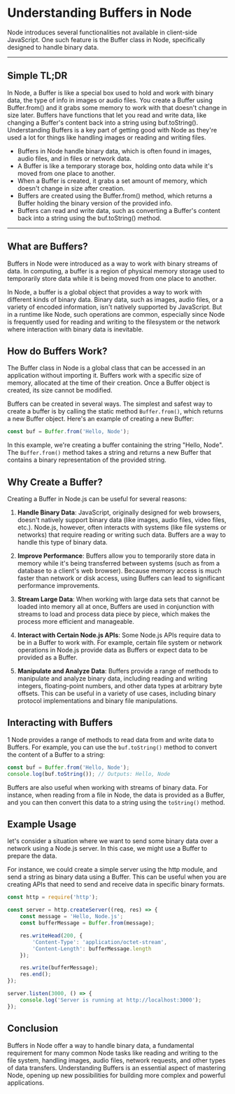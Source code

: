 # Understanding Buffers in Node

Node introduces several functionalities not available in client-side JavaScript. One such feature is the Buffer class in Node, specifically designed to handle binary data.

---

## Simple TL;DR

In Node, a Buffer is like a special box used to hold and work with binary data, the type of info in images or audio files. You create a Buffer using Buffer.from() and it grabs some memory to work with that doesn't change in size later. Buffers have functions that let you read and write data, like changing a Buffer's content back into a string using buf.toString(). Understanding Buffers is a key part of getting good with Node as they're used a lot for things like handling images or reading and writing files.

- Buffers in Node handle binary data, which is often found in images, audio files, and in files or network data.
- A Buffer is like a temporary storage box, holding onto data while it's moved from one place to another.
- When a Buffer is created, it grabs a set amount of memory, which doesn't change in size after creation.
- Buffers are created using the Buffer.from() method, which returns a Buffer holding the binary version of the provided info.
- Buffers can read and write data, such as converting a Buffer's content back into a string using the buf.toString() method.

---

## What are Buffers?

Buffers in Node were introduced as a way to work with binary streams of data. In computing, a buffer is a region of physical memory storage used to temporarily store data while it is being moved from one place to another.

In Node, a buffer is a global object that provides a way to work with different kinds of binary data. Binary data, such as images, audio files, or a variety of encoded information, isn't natively supported by JavaScript. But in a runtime like Node, such operations are common, especially since Node is frequently used for reading and writing to the filesystem or the network where interaction with binary data is inevitable.

## How do Buffers Work?

The Buffer class in Node is a global class that can be accessed in an application without importing it. Buffers work with a specific size of memory, allocated at the time of their creation. Once a Buffer object is created, its size cannot be modified.

Buffers can be created in several ways. The simplest and safest way to create a buffer is by calling the static method `Buffer.from()`, which returns a new Buffer object. Here's an example of creating a new Buffer:

```javascript
const buf = Buffer.from('Hello, Node');
```

In this example, we're creating a buffer containing the string "Hello, Node". The `Buffer.from()` method takes a string and returns a new Buffer that contains a binary representation of the provided string.

## Why Create a Buffer?

Creating a Buffer in Node.js can be useful for several reasons:

1. **Handle Binary Data**: JavaScript, originally designed for web browsers, doesn't natively support binary data (like images, audio files, video files, etc.). Node.js, however, often interacts with systems (like file systems or networks) that require reading or writing such data. Buffers are a way to handle this type of binary data.

2. **Improve Performance**: Buffers allow you to temporarily store data in memory while it's being transferred between systems (such as from a database to a client's web browser). Because memory access is much faster than network or disk access, using Buffers can lead to significant performance improvements.

3. **Stream Large Data**: When working with large data sets that cannot be loaded into memory all at once, Buffers are used in conjunction with streams to load and process data piece by piece, which makes the process more efficient and manageable.

4. **Interact with Certain Node.js APIs**: Some Node.js APIs require data to be in a Buffer to work with. For example, certain file system or network operations in Node.js provide data as Buffers or expect data to be provided as a Buffer.

5. **Manipulate and Analyze Data**: Buffers provide a range of methods to manipulate and analyze binary data, including reading and writing integers, floating-point numbers, and other data types at arbitrary byte offsets. This can be useful in a variety of use cases, including binary protocol implementations and binary file manipulations.

## Interacting with Buffers

1
Node provides a range of methods to read data from and write data to Buffers. For example, you can use the `buf.toString()` method to convert the content of a Buffer to a string:

```javascript
const buf = Buffer.from('Hello, Node');
console.log(buf.toString()); // Outputs: Hello, Node
```

Buffers are also useful when working with streams of binary data. For instance, when reading from a file in Node, the data is provided as a Buffer, and you can then convert this data to a string using the `toString()` method.

## Example Usage

let's consider a situation where we want to send some binary data over a network using a Node.js server. In this case, we might use a Buffer to prepare the data.

For instance, we could create a simple server using the http module, and send a string as binary data using a Buffer. This can be useful when you are creating APIs that need to send and receive data in specific binary formats.

```javascript
const http = require('http');

const server = http.createServer((req, res) => {
    const message = 'Hello, Node.js';
    const bufferMessage = Buffer.from(message);

    res.writeHead(200, {
        'Content-Type': 'application/octet-stream',
        'Content-Length': bufferMessage.length
    });

    res.write(bufferMessage);
    res.end();
});

server.listen(3000, () => {
    console.log('Server is running at http://localhost:3000');
});
```

## Conclusion

Buffers in Node offer a way to handle binary data, a fundamental requirement for many common Node tasks like reading and writing to the file system, handling images, audio files, network requests, and other types of data transfers. Understanding Buffers is an essential aspect of mastering Node, opening up new possibilities for building more complex and powerful applications.
